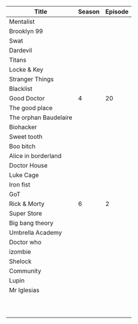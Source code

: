 |Title|Season|Episode|
|---|---|---|
|Mentalist|||
|Brooklyn 99|||
|Swat|||
|Dardevil|||
|Titans|||
|Locke & Key|||
|Stranger Things|||
|Blacklist|||
|Good Doctor|4|20|
|The good place|||
|The orphan Baudelaire|||
|Biohacker|||
|Sweet tooth|||
|Boo bitch|||
|Alice in borderland|||
|Doctor House|||
|Luke Cage|||
|Iron fist|||
|GoT|||
|Rick & Morty|6|2|
|Super Store|||
|Big bang theory|||
|Umbrella Academy|||
|Doctor who|||
|izombie|||
|Shelock|||
|Community|||
|Lupin|||
|Mr Iglesias|||
||||
||||
||||
||||
||||
||||
||||
||||
||||
||||
